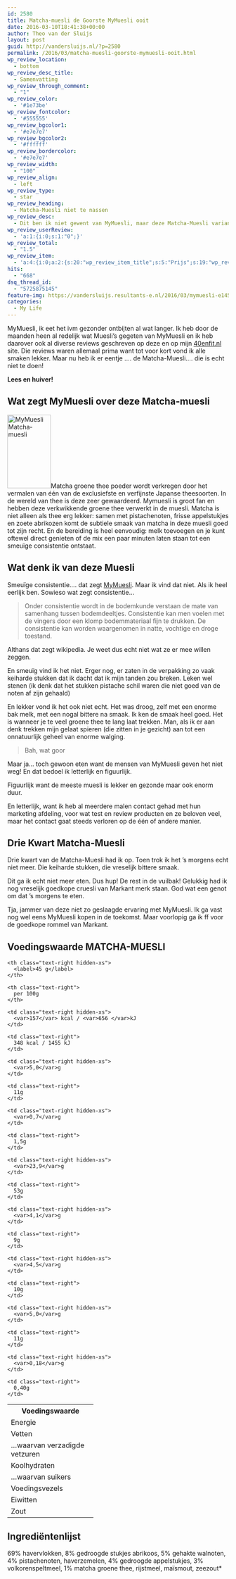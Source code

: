 ```yaml
---
id: 2580
title: Matcha-muesli de Goorste MyMuesli ooit
date: 2016-03-10T18:41:38+00:00
author: Theo van der Sluijs
layout: post
guid: http://vandersluijs.nl/?p=2580
permalink: /2016/03/matcha-muesli-goorste-mymuesli-ooit.html
wp_review_location:
  - bottom
wp_review_desc_title:
  - Samenvatting
wp_review_through_comment:
  - "1"
wp_review_color:
  - '#1e73be'
wp_review_fontcolor:
  - '#555555'
wp_review_bgcolor1:
  - '#e7e7e7'
wp_review_bgcolor2:
  - '#ffffff'
wp_review_bordercolor:
  - '#e7e7e7'
wp_review_width:
  - "100"
wp_review_align:
  - left
wp_review_type:
  - star
wp_review_heading:
  - Matcha-Muesli niet te nassen
wp_review_desc:
  - Dit ben ik niet gewent van MyMuesli, maar deze Matcha-Muesli variant is echt niet te doen. Keiharde stukken en vreselijk bitter! Iedere cent die ik hier aan heb uitgegeven is het echt niet waard! De voedingswaarde is apart te noemen, want groene thee breekt vet af maar er zitten best veel suikers, vetten en koolhydraten in. Dus een nogal tegenstrijdig product.
wp_review_userReview:
  - 'a:1:{i:0;s:1:"0";}'
wp_review_total:
  - "1.5"
wp_review_item:
  - 'a:4:{i:0;a:2:{s:20:"wp_review_item_title";s:5:"Prijs";s:19:"wp_review_item_star";s:1:"1";}i:1;a:2:{s:20:"wp_review_item_title";s:5:"Smaak";s:19:"wp_review_item_star";s:1:"1";}i:2;a:2:{s:20:"wp_review_item_title";s:13:"Ingrediënten";s:19:"wp_review_item_star";s:1:"2";}i:3;a:2:{s:20:"wp_review_item_title";s:14:"Voedingswaarde";s:19:"wp_review_item_star";s:1:"2";}}'
hits:
  - "668"
dsq_thread_id:
  - "5725875145"
feature-img: https://vandersluijs.resultants-e.nl/2016/03/mymuesli-e1457620813380-1200x501.jpg
categories:
  - My Life
---
```

MyMuesli, ik eet het ivm gezonder ontbijten al wat langer. Ik heb door de maanden heen al redelijk wat Muesli&#8217;s gegeten van MyMuesli en ik heb daarover ook al diverse reviews geschreven op deze en op mijn <a href="http://40enfit.nl" target="_blank">40enfit.nl</a> site. Die reviews waren allemaal prima want tot voor kort vond ik alle smaken lekker. Maar nu heb ik er eentje &#8230;. de Matcha-Muesli&#8230;. die is echt niet te doen!

**Lees en huiver!**<!--more-->

## Wat zegt MyMuesli over deze Matcha-muesli

<img class="alignleft wp-image-2584" title="MyMuesli Matcha-muesli" src="https://vandersluijs.resultants-e.nl/2016/03/matcha-produkt-NL1.png" alt="MyMuesli Matcha-muesli" width="99" height="167" srcset="https://vandersluijs.resultants-e.nl/2016/03/matcha-produkt-NL1.png 381w, https://vandersluijs.resultants-e.nl/2016/03/matcha-produkt-NL1-178x300.png 178w" sizes="(max-width: 99px) 100vw, 99px" />Matcha groene thee poeder wordt verkregen door het vermalen van één van de exclusiefste en verfijnste Japanse theesoorten. In de wereld van thee is deze zeer gewaardeerd. Mymuesli is groot fan en hebben deze verkwikkende groene thee verwerkt in de muesli. Matcha is niet alleen als thee erg lekker: samen met pistachenoten, frisse appelstukjes en zoete abrikozen komt de subtiele smaak van matcha in deze muesli goed tot zijn recht. En de bereiding is heel eenvoudig: melk toevoegen en je kunt oftewel direct genieten of de mix een paar minuten laten staan tot een smeuïge consistentie ontstaat.

## Wat denk ik van deze Muesli

Smeuïge consistentie&#8230;. dat zegt <a href="http://nl.mymuesli.com/" target="_blank">MyMuesli</a>. Maar ik vind dat niet. Als ik heel eerlijk ben. Sowieso wat zegt consistentie&#8230;

> Onder consistentie wordt in de bodemkunde verstaan de mate van samenhang tussen bodemdeeltjes. Consistentie kan men voelen met de vingers door een klomp bodemmateriaal fijn te drukken. De consistentie kan worden waargenomen in natte, vochtige en droge toestand.

Althans dat zegt wikipedia. Je weet dus echt niet wat ze er mee willen zeggen.

En smeuïg vind ik het niet. Erger nog, er zaten in de verpakking zo vaak keiharde stukken dat ik dacht dat ik mijn tanden zou breken. Leken wel stenen (ik denk dat het stukken pistache schil waren die niet goed van de noten af zijn gehaald)

En lekker vond ik het ook niet echt. Het was droog, zelf met een enorme bak melk, met een nogal bittere na smaak. Ik ken de smaak heel goed. Het is wanneer je te veel groene thee te lang laat trekken. Man, als ik er aan denk trekken mijn gelaat spieren (die zitten in je gezicht) aan tot een onnatuurlijk geheel van enorme walging.

> Bah, wat goor

Maar ja&#8230; toch gewoon eten want de mensen van MyMuesli geven het niet weg! En dat bedoel ik letterlijk en figuurlijk.

Figuurlijk want de meeste muesli is lekker en gezonde maar ook enorm duur.

En letterlijk, want ik heb al meerdere malen contact gehad met hun marketing afdeling, voor wat test en review producten en ze beloven veel, maar het contact gaat steeds verloren op de één of andere manier.

## Drie Kwart Matcha-Muesli

Drie kwart van de Matcha-Muesli had ik op. Toen trok ik het &#8217;s morgens echt niet meer. Die keiharde stukken, die vreselijk bittere smaak.

Dit ga ik echt niet meer eten. Dus hup! De rest in de vuilbak! Gelukkig had ik nog vreselijk goedkope cruesli van Markant merk staan. God wat een genot om dat &#8217;s morgens te eten.

Tja, jammer van deze niet zo geslaagde ervaring met MyMuesli. Ik ga vast nog wel eens MyMuesli kopen in de toekomst. Maar voorlopig ga ik ff voor de goedkope rommel van Markant.

## Voedingswaarde MATCHA-MUESLI

<table id="nutrition_12848161" class="table">
  <tr>
    <th>
      Voedingswaarde
    </th>
    
    <th class="text-right hidden-xs">
      <label>45 g</label>
    </th>
    
    <th class="text-right">
      per 100g
    </th>
  </tr>
  
  <tr class="energy" data-value="348">
    <td>
      Energie
    </td>
    
    <td class="text-right hidden-xs">
      <var>157</var> kcal / <var>656 </var>kJ
    </td>
    
    <td class="text-right">
      348 kcal / 1455 kJ
    </td>
  </tr>
  
  <tr data-value="11">
    <td>
      Vetten
    </td>
    
    <td class="text-right hidden-xs">
      <var>5,0</var>g
    </td>
    
    <td class="text-right">
      11g
    </td>
  </tr>
  
  <tr data-value="1.5">
    <td width="180">
      …waarvan verzadigde vetzuren
    </td>
    
    <td class="text-right hidden-xs">
      <var>0,7</var>g
    </td>
    
    <td class="text-right">
      1,5g
    </td>
  </tr>
  
  <tr data-value="53">
    <td>
      Koolhydraten
    </td>
    
    <td class="text-right hidden-xs">
      <var>23,9</var>g
    </td>
    
    <td class="text-right">
      53g
    </td>
  </tr>
  
  <tr data-value="9">
    <td>
      …waarvan suikers
    </td>
    
    <td class="text-right hidden-xs">
      <var>4,1</var>g
    </td>
    
    <td class="text-right">
      9g
    </td>
  </tr>
  
  <tr data-value="10">
    <td>
      Voedingsvezels
    </td>
    
    <td class="text-right hidden-xs">
      <var>4,5</var>g
    </td>
    
    <td class="text-right">
      10g
    </td>
  </tr>
  
  <tr data-value="11">
    <td>
      Eiwitten
    </td>
    
    <td class="text-right hidden-xs">
      <var>5,0</var>g
    </td>
    
    <td class="text-right">
      11g
    </td>
  </tr>
  
  <tr class="sodium" data-value="0.4">
    <td>
      Zout
    </td>
    
    <td class="text-right hidden-xs">
      <var>0,18</var>g
    </td>
    
    <td class="text-right">
      0,40g
    </td>
  </tr>
</table>

## Ingrediëntenlijst

69% havervlokken, 8% gedroogde stukjes abrikoos, 5% gehakte walnoten, 4% pistachenoten, haverzemelen, 4% gedroogde appelstukjes, 3% volkorenspeltmeel, 1% matcha groene thee, rijstmeel, maïsmout, zeezout*

&nbsp;